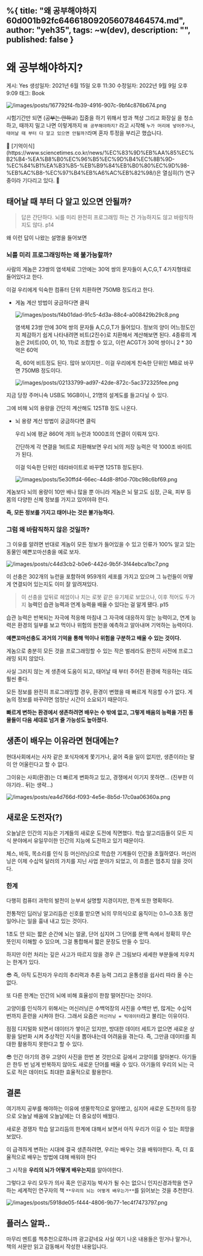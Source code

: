 %{
title: "왜 공부해야하지 60d001b92fc646618092056078464574.md",
author: "yeh35",
tags: ~w(dev),
description: "",
published: false
}
---
# 왜 공부해야하지?

게시: Yes
생성일자: 2021년 6월 15일 오후 11:30
수정일자: 2022년 9월 9일 오후 9:09
태그: Book

![/images/posts/167792f4-fb39-4916-907c-9bf4c876b674.png](/images/posts/167792f4-fb39-4916-907c-9bf4c876b674.png)

시험기간만 되면 (~~공부는 안하고~~) 집중을 하기 위해서 방과 책상 그리고 화장실 을 청소하고, 때까지 밀고 나면 이렇게까지 `왜 공부해야하지?` 라고 시작해 `누가 머리에 넣어주거나`, `태어날 때 부터 다 알고 있으면 안될까?`라며 혼자 투정을 부리곤 했습니다.

<aside>
🤪 [기억이식](https://www.sciencetimes.co.kr/news/%EC%83%9D%EB%AA%85%EC%B2%B4-%EA%B8%B0%EC%96%B5%EC%9D%B4%EC%8B%9D-%EC%84%B1%EA%B3%B5-%EB%B9%84%EB%B0%80%EC%9D%98-%EB%AC%B8-%EC%97%B4%EB%A6%AC%EB%82%98/)은 열심히(?) 연구중이라 기다리고 있다. 🤘

</aside>

## 태어날 때 부터 다 알고 있으면 안될까?

> 답은 간단하다.
뇌를 미리 완전히 프로그래밍 하는 건 가능하지도 않고 바람직하지도 않다. p14
> 

왜 이런 답이 나왔는 설명을 들어보면

### 뇌를 미리 프로그래밍하는 왜 불가능할까?

사람의 게놈은 23쌍의 염색체로 그안에는 30억 쌍의 문자들이  A,C,G,T 4가지형태로 들어있다고 한다.

이걸 우리에게 익숙한 컴퓨터 단위 치환하면 750MB 정도라고 한다.

- 게놈 계산 방법이 궁금하다면 클릭
    
    ![/images/posts/f4b01dad-91c5-4d3a-88c4-a008429b29c8.png](/images/posts/f4b01dad-91c5-4d3a-88c4-a008429b29c8.png)
    
    염색체 23쌍 안에 30억 쌍의 문자들 A,C,G,T가 들어있다. 
    정보의 양이 어느정도인지 체감하기 쉽게 나타내려면 비트(2진수)로 치환해서 계산해보면 된다. 
    4종류의 계놈은 2비트(00, 01, 10, 11)로 조합할 수 있고, 이런 ACGT가 30억 쌍이니 2 * 30억은 60억
    
    즉, 60억 비트정도 된다. 많아 보이지만.. 이걸 우리에게 친숙한 단위인 MB로 바꾸면 750MB 정도이다.
    
    ![/images/posts/02133799-ad97-42de-872c-5ac372325fee.png](/images/posts/02133799-ad97-42de-872c-5ac372325fee.png)
    

지금 당장 주머니속 USB도 16GB이니, 21명의 설계도를 들고다닐 수 있다.

그에 비해 뇌의 용량을 간단히 계산해도 125TB 정도 나온다.

- 뇌 용량 계산 방법이 궁금하다면 클릭
    
    우리 뇌에 평균 860억 개의 뉴런과 1000조의 연결이 이뤄져 있다.
    
    간단하게 각 연결을 1비트로 치환해보면 우리 뇌의 저장 능력은 약 1000조 바이트가 된다.
    
    이걸 익숙한 단위인 테라바이트로 바꾸면  125TB 정도된다. 
    
    ![/images/posts/5e30ffd4-66ec-44d8-8f0d-70bc98c6bf69.png](/images/posts/5e30ffd4-66ec-44d8-8f0d-70bc98c6bf69.png)
    

게놈보다 뇌의 용량이 10만 배나 많을 뿐 아니라 게놈은 뇌 말고도 심장, 근육, 피부 등 몸의 다양한 신체 정보를 가지고 있어야햐 한다.

**즉, 모든 정보를 가지고 태어나는 것은 불가능하다.**

### 그럼 왜 바람직하지 않은 것일까?

그 이유를 알려면 반대로 게놈이 모든 정보가 들어있을 수 있고 인류가 100% 알고 있는 동물인 예쁜꼬마선충을 예로 보자.

![/images/posts/c44d3cb2-b0e6-442d-9b5f-3f44ebca1bc7.png](/images/posts/c44d3cb2-b0e6-442d-9b5f-3f44ebca1bc7.png)

이 선충은 302개의 뉴런을 포함하여 959개의 세포를 가지고 있으며 그 뉴런들이 어떻게 연결되어 있는지도 이미 잘 알려져있다.

> 이 선충을 앞뒤로 헤엄이나 치는 로봇 같은 유기체로 보았으나, 이후 적어도 두가지 **능력인 습관 능력과 연계 능력을 배울 수 있다는 걸 알게 됐다. p15**
> 

습관 능력은 반복되는 자극에 적응해 마침내 그 자극에 대응하지 않는 능력이고, 연계 능력은 환경의 일부를 보고 먹이나 위험의 원천을 예측하고 알아내며 기억하는 능력이다.

**예쁜꼬마선충도 과거의 기억을 통해 먹이나 위험을 구분하고 배울 수 있는 것이다.**

게놈으로 충분히 모든 것을 프로그래밍할 수 있는 작은 벌레라도 완전히 사전에 프로그래밍 되지 않았다.

사실 그러지 않는 게 생존에 도움이 되고, 태어날 때 부터 주어진 환경에 적응하는 데도 훨씬 좋다.

모든 정보를 완전히 프로그래밍할 경우, 환경이 변했을 때 빠르게 적응할 수가 없다. 게놈의 정보를 바꾸려면 엄청난 시간이 소요되기 때문이다.

**빠르게 변하는 환경에서 생존하려면 배우는 수 밖에 없고, 그렇게 배움의 능력을 가진 동물들이 다음 세대로 넘겨 줄 가능성도 높아졌다.**

## 생존이 배우는 이유라면 현대에는?

현대사회에서는 사자 같은 포식자에게 쫓기거나, 굶어 죽을 일이 없지만, 생존이라는 말이 안 어울린다고 할 수 없다.

그이유는 사회(환경)는 더 빠르게 변화하고 있고, 경쟁에서 이기지 못하면... 
(진부한 이야기라.. 뒤는 생략...)

![/images/posts/ea4d766d-f093-4e5e-8b5d-17c0aa06360a.png](/images/posts/ea4d766d-f093-4e5e-8b5d-17c0aa06360a.png)

## 새로운 도전자(?)

오늘날은 인간의 지능은 기계들의 새로운 도전에 직면했다.
학습 알고리듬들이 모든 지식 분야에서 유일무이한 인간의 지능에 도전하고 있기 때문이다.

체스, 바둑, 목소리를 인식 등 머신러닝으로 학습한 기계들이 인간을 초월하였다.
머신러닝은 이제 수십억 달러의 가치를 지닌 사업 분야가 되었고, 이 흐름은 멈추지 않을 것이다.

### 한계

다행히 컴퓨터 과학의 발전이 눈부셔 실명할 지경이지만, 한계 또한 명확하다.

전통적인 딥러닝 알고리듬은 신호를 받으면 뇌의 무의식으로 움직이는 0.1~0.3초 동안 일어나는 일을 흉내 내고 있는 것이다.

1초도 안 되는 짧은 순간에 뇌는 얼굴, 단어 심지어 그 단어를 문맥 속에서 정확히 무슨 뜻인지 이해할 수 있으며, 그걸 통합해서 짧은 문장도 만들 수 있다.

하지만 이런 처리는 깊은 사고가 따르지 않을 경우 큰 그림보다 세세한 부분들에 치우치는 한계가 있다.

<aside>
😎 즉, 아직 도전자가 우리의 추리력과 추론 능력 그리고 윤통성을 쉽사리 따라 올 수는 없다.

</aside>

또 다른 한계는 인간의 뇌에 비해 효율성이 한참 떨어진다는 것이다.

고양이를 인식하기 위해서는 머신러닝은 수백억장의 사진을 수백만 번,  많게는 수십억 번까지 훈련을 시켜야 한다.
그래서 요즘은 `머신러닝 = 빅데이터`라고  불리는 이유이다.

점점 디지털화 되면서 데이터가 쌓이곤 있지만, 방대한 데이터 세트가 없으면 새로운 상황을 일반화 시켜 추상적인 지식을 뽑아내는데 어려움을 겪는다.
즉, 그만큼 데이터를 최대한 활용하지 못한다고 할 수 있다.

<aside>
😎 인간 아기의 경우 고양이 사진을 한번 본 것만으로 길에서 고양이를 알아본다.
아기들은 한두 번 넘게 반복하지 않아도 새로운 단어를 배울 수 있다.
아기들의 우리의 뇌는 극도로 적은 데이터도 최대한 효율적으로 활용한다.

</aside>

## 결론

여기까지 공부를 해야하는 이유에 생물학적으로 알아봤고, 
심지어 새로운 도전자의 등장으로 오늘날 배움에 오늘날에는 더 중요성이 배웠다.

새로운 경쟁자 학습 알고리듬의 한계에 대해서 보면서 아직 우리가 이길 수 있는 희망을 보았다.

이 급격하게 변하는 시대에 결국 생존하려면, 우리는 배우는 것을 배워야한다. 
즉, 더 효율적으로 배우는 방법에 대해 배워야 한다

그 시작을 **우리의 뇌가 어떻게 배우는지**를 알아야한다.

그렇다고 우리 모두가 의사 혹은 인공지능 박사가 될 수는 없으니 인지신경과학을 연구하는 세계적인 연구자의 책 `**우리의 뇌는 어떻게 배우는가**`를 읽어보는 것을 추천한다.

![/images/posts/5918de05-f444-4806-9b77-1ec4f7473797.png](/images/posts/5918de05-f444-4806-9b77-1ec4f7473797.png)

## 플러스 알파..

마무리 멘트를 책추천으로하니까 광고같네요
사실 여기 나온 내용들은 믿거나 말거나, 책의 서문만 읽고 감동해서 작성한 내용입니다.